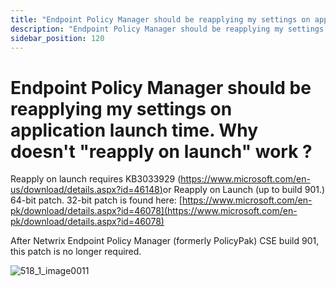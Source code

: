 ```yaml
---
title: "Endpoint Policy Manager should be reapplying my settings on application launch time. Why doesn't \"reapply on launch\" work ?"
description: "Endpoint Policy Manager should be reapplying my settings on application launch time. Why doesn't \"reapply on launch\" work ?"
sidebar_position: 120
---
```


# Endpoint Policy Manager should be reapplying my settings on application launch time. Why doesn't "reapply on launch" work ?

Reapply on launch requires KB3033929
([https://www.microsoft.com/en-us/download/details.aspx?id=46148)](https://www.microsoft.com/en-us/download/details.aspx?id=46148)or
Reapply on Launch (up to build 901.) 64-bit patch. 32-bit patch is found here:
[https://www.microsoft.com/en-pk/download/details.aspx?id=46078](https://www.microsoft.com/en-pk/download/details.aspx?id=46078)

After Netwrix Endpoint Policy Manager (formerly PolicyPak) CSE build 901, this patch is no longer
required.

![518_1_image0011](/images/endpointpolicymanager/troubleshooting/applicationsettings/518_1_image0011.webp)

